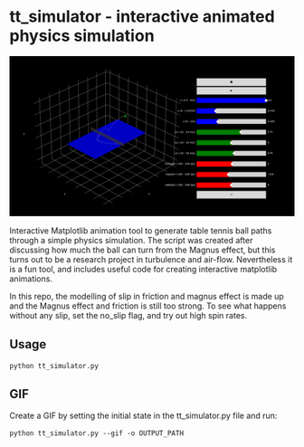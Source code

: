 # tt_simulator - interactive animated physics simulation

![](images/default_path.gif)

Interactive Matplotlib animation tool to generate table tennis ball paths through a simple physics simulation. The script was created after discussing how much the ball can turn from the Magnus effect, but this turns out to be a research project in turbulence and air-flow. Nevertheless it is a fun tool, and includes useful code for creating interactive matplotlib animations.

In this repo, the modelling of slip in friction and magnus effect is made up and the Magnus effect and friction is still too strong. To see what happens without any slip, set the no_slip flag, and try out high spin rates.

## Usage

```
python tt_simulator.py
```

## GIF

Create a GIF by setting the initial state in the tt_simulator.py file and run:

```
python tt_simulator.py --gif -o OUTPUT_PATH
```